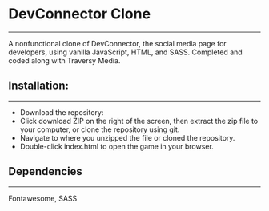 # DevConnector Clone
---
A nonfunctional clone of DevConnector, the social media page for developers, using vanilla JavaScript, HTML, and SASS.
Completed and coded along with Traversy Media.

## Installation:
---
* Download the repository:
* Click download ZIP on the right of the screen, then extract the zip file to your computer, or clone the repository using git.
* Navigate to where you unzipped the file or cloned the repository.
* Double-click index.html to open the game in your browser.

## Dependencies
---
Fontawesome, SASS
